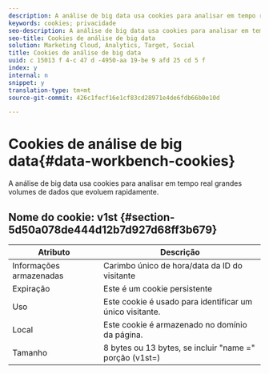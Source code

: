 ```yaml
---
description: A análise de big data usa cookies para analisar em tempo real grandes volumes de dados que evoluem rapidamente.
keywords: cookies; privacidade
seo-description: A análise de big data usa cookies para analisar em tempo real grandes volumes de dados que evoluem rapidamente.
seo-title: Cookies de análise de big data
solution: Marketing Cloud, Analytics, Target, Social
title: Cookies de análise de big data
uuid: c 15013 f 4-c 47 d -4950-aa 19-be 9 afd 25 cd 5 f
index: y
internal: n
snippet: y
translation-type: tm+mt
source-git-commit: 426c1fecf16e1cf83cd28971e4de6fdb66b0e10d

---
```



# Cookies de análise de big data{#data-workbench-cookies}

A análise de big data usa cookies para analisar em tempo real grandes volumes de dados que evoluem rapidamente.

## Nome do cookie: v1st {#section-5d50a078de444d12b7d927d68ff3b679}

| Atributo | Descrição |
|---|---|
| Informações armazenadas | Carimbo único de hora/data da ID do visitante |
| Expiração | Este é um cookie persistente |
| Uso | Este cookie é usado para identificar um único visitante. |
| Local | Este cookie é armazenado no domínio da página. |
| Tamanho | 8 bytes ou 13 bytes, se incluir "name =" porção (v1st=) |

